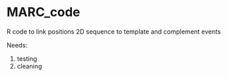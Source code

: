 # MARC_code

R code to link positions 2D sequence to template and complement events

Needs:
1) testing
2) cleaning
